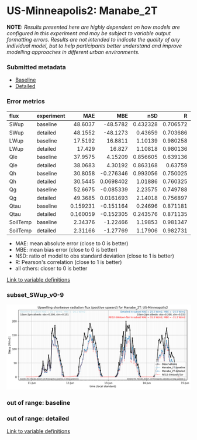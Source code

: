 # US-Minneapolis2: Manabe_2T

**NOTE:** *Results presented here are highly dependent on how models are configured in this experiment and may be subject to variable output formatting errors. Results are not intended to indicate the quality of any individual model, but to help participants better understand and improve modelling approaches in different urban environments.*

### Submitted metadata

- [Baseline](Manabe_2T_US-Minneapolis2_baseline_attrs.md)
- [Detailed](Manabe_2T_US-Minneapolis2_detailed_attrs.md)

### Error metrics

| flux     | experiment   |       MAE |         MBE |      nSD |        R |         5th |       95th |      RMSE |    cRMSE |       AMBE |      1-nSD |       1-R |   nSkewness |   nKurtosis |   Overlap |
|:---------|:-------------|----------:|------------:|---------:|---------:|------------:|-----------:|----------:|---------:|-----------:|-----------:|----------:|------------:|------------:|----------:|
| SWup     | baseline     | 48.6037   | -48.5782    | 0.432328 | 0.706572 |  1.7425     | 174.04     | 88.0985   | 0.758924 | 48.5782    | 0.567672   | 0.293428  |   0.65643   |    1.16922  |  0.143695 |
| SWup     | detailed     | 48.1552   | -48.1273    | 0.43659  | 0.703686 |  1.73425    | 172.791    | 87.8614   | 0.759056 | 48.1273    | 0.56341    | 0.296314  |   0.655297  |    1.16851  |  0.138279 |
| LWup     | baseline     | 17.5192   |  16.8811    | 1.10139  | 0.980258 | 19.6381     |  41.3513   | 23.8245   | 0.231874 | 16.8811    | 0.101386   | 0.0197417 |   1.3563    |    0.689192 |  0.110954 |
| LWup     | detailed     | 17.429    |  16.827     | 1.10818  | 0.980136 | 19.3057     |  42.6664   | 24.0019   | 0.236065 | 16.827     | 0.108175   | 0.0198636 |   1.42759   |    0.76406  |  0.108859 |
| Qle      | baseline     | 37.9575   |   4.15209   | 0.856605 | 0.639136 |  6.00921    |  24.6639   | 61.756    | 0.799248 |  4.15209   | 0.143395   | 0.360864  |   0.0874235 |    0.171329 |  0.299453 |
| Qle      | detailed     | 38.0683   |   4.30192   | 0.863168 | 0.63759  |  5.53787    |  24.1633   | 62.0335   | 0.802724 |  4.30192   | 0.136832   | 0.36241   |   0.0814833 |    0.154509 |  0.302284 |
| Qh       | baseline     | 30.8058   |  -0.276346  | 0.993056 | 0.750025 |  9.25341    |   2.34605  | 44.6747   | 0.704647 |  0.276346  | 0.00694395 | 0.249975  |   0.109158  |    0.226884 |  0.177105 |
| Qh       | detailed     | 30.5445   |   0.0698402 | 1.01886  | 0.760325 |  9.52177    |   0.93246  | 44.3224   | 0.699103 |  0.0698402 | 0.0188587  | 0.239675  |   0.098704  |    0.247041 |  0.172417 |
| Qg       | baseline     | 52.6675   |  -0.085339  | 2.23575  | 0.749788 | 65.2714     | 105.473    | 72.6297   | 1.62662  |  0.085339  | 1.23573    | 0.250212  |   0.299414  |    0.627117 |  0.401593 |
| Qg       | detailed     | 49.3685   |   0.0161693 | 2.14018  | 0.756897 | 61.1497     |  95.9154   | 68.3106   | 1.52989  |  0.0161693 | 1.14016    | 0.243103  |   0.31028   |    0.63809  |  0.386648 |
| Qtau     | baseline     |  0.159231 |  -0.151164  | 0.24696  | 0.871181 |  0.00414453 |   0.564855 |  0.262279 | 0.794163 |  0.151164  | 0.75304    | 0.128819  |   0.192616  |    0.351825 |  0.341368 |
| Qtau     | detailed     |  0.160059 |  -0.152305  | 0.243576 | 0.871135 |  0.00406066 |   0.567658 |  0.263527 | 0.79684  |  0.152305  | 0.756425   | 0.128865  |   0.191425  |    0.350841 |  0.344387 |
| SoilTemp | baseline     |  2.34376  |  -1.22466   | 1.19853  | 0.981347 |  6.26166    |   1.61703  |  3.29778  | 0.290044 |  1.22466   | 0.198536   | 0.018653  |   4.2299    |    0.15559  |  0.21017  |
| SoilTemp | detailed     |  2.31166  |  -1.27769   | 1.17906  | 0.982731 |  5.69919    |   1.30391  |  3.12159  | 0.269789 |  1.27769   | 0.179068   | 0.0172695 |   3.5663    |    0.113652 |  0.215144 |

 - MAE: mean absolute error (close to 0 is better)
 - MBE: mean bias error (close to 0 is better)
 - NSD: ratio of model to obs standard deviation (close to 1 is better)
 - R: Pearson's correlation (close to 1 is better)
 - all others: closer to 0 is better

[Link to variable definitions](../modelattrs/variable_definitions.md)

### <a name="subset_swup_v0-9"></a>subset_SWup_v0-9
[![Manabe_2T_US-Minneapolis2_subset_SWup_v0-9.png](Manabe_2T_US-Minneapolis2_subset_SWup_v0-9.png)](Manabe_2T_US-Minneapolis2_subset_SWup_v0-9.png)

### out of range: baseline


### out of range: detailed



[Link to variable definitions](../modelattrs/variable_definitions.md)


